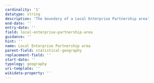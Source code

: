```yaml
---
cardinality: '1'
datatype: string
description: 'The boundary of a Local Enterprise Partnership area'
end-date: ''
entry-date: ''
field: local-enterprise-partnership-area
guidance: ''
hint: ''
name: Local Enterprise Partnership area
parent-field: statistical-geography
replacement-field: ''
start-date: ''
typology: geography
uri-template: ''
wikidata-property: ''
---
```

